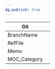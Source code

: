 ```yaml
---
dg-publish: true
---
```


| Git          |     |
| ------------ | --- |
| BranchName   |     |
| RefFile      |     |
| Memo         |     |
| MOC_Category |     |
